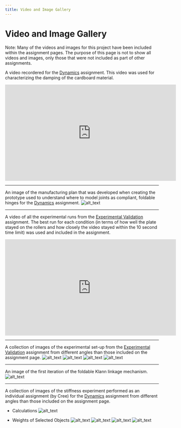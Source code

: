 ```yaml
---
title: Video and Image Gallery
---
```



# Video and Image Gallery

Note: Many of the videos and images for this project have been included within the assignment pages. The purpose of this page is not to show all videos and images, only those that were not included as part of other assignments.
   

A video recordered for the [Dynamics](https://nbviewer.jupyter.org/url/arnoldjames98.github.io/systemDynamicsAll.ipynb) assignment. This video was used for characterizing the damping of the cardboard material.
<iframe width="560" height="315" src="https://www.youtube.com/embed/d1bHW5DcUlE" frameborder="0" allow="accelerometer; autoplay; clipboard-write; encrypted-media; gyroscope; picture-in-picture" allowfullscreen></iframe>

---

An image of the manufacturing plan that was developed when creating the prototype used to understand where to model joints as compliant, foldable hinges for the [Dynamics](https://nbviewer.jupyter.org/url/arnoldjames98.github.io/systemDynamicsAll.ipynb) assignment.
![alt_text](images/fourLegs.png)

---

A video of all the experimental runs from the [Experimental Validation](https://nbviewer.jupyter.org/url/arnoldjames98.github.io/dataCollection.ipynb) assignment. The best run for each condition (in terms of how well the plate stayed on the rollers and how closely the video stayed within the 10 second time limit) was used and included in the assignment.
<iframe width="560" height="315" src="https://www.youtube.com/embed/yYm5BFoyL08" frameborder="0" allow="accelerometer; autoplay; clipboard-write; encrypted-media; gyroscope; picture-in-picture" allowfullscreen></iframe>

---

A collection of images of the experimental set-up from the [Experimental Validation](https://nbviewer.jupyter.org/url/arnoldjames98.github.io/dataCollection.ipynb) assignment from different angles than those included on the assignment page.
![alt_text](images/IMG_0104.jpeg)
![alt_text](images/IMG_0105.jpeg)
![alt_text](images/IMG_0106.jpeg)
![alt_text](images/IMG_0107.jpeg)

---

An image of the first iteration of the foldable Klann linkage mechanism.
![alt_text](images/IMG_4301.jpeg)

---

A collection of images of the stiffness experiment performed as an individual assignment (by Cree) for the [Dynamics](https://nbviewer.jupyter.org/url/arnoldjames98.github.io/systemDynamicsAll.ipynb) assignment from different angles than those included on the assignment page.

*  Calculations
![alt_text](images/Cantilever/FullData.jpg)

*  Weights of Selected Objects
![alt_text](images/Cantilever/Button.jpg)
![alt_text](images/Cantilever/Earbuds.jpg)
![alt_text](images/Cantilever/FlashDrive.jpg)
![alt_text](images/Cantilever/Scissors+Earbuds.jpg)
